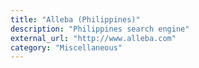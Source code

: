 ```yaml
---
title: "Alleba (Philippines)"
description: "Philippines search engine"
external_url: "http://www.alleba.com"
category: "Miscellaneous"
---
```

